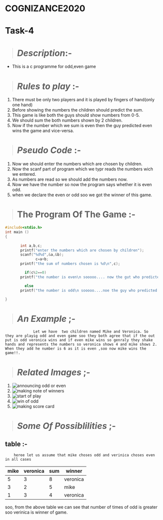 # COGNIZANCE2020

# **Task-4**

># _Description_:-
* This is a c programme for odd,even game
  
># _Rules to play_ :-
1. There must be only two players and it is played by fingers of hand(only one hand)
2. Before showing the numbers the children should predict the sum.
3. This game is like both the guys should show numbers from 0-5.
4. We should sum the both numbers shown by 2 children.
5. Now if the number which we sum is even then the guy predicted even wins the game and vice-versa.

># _Pseudo Code_ :-
1. Now we should enter the numbers which are chosen by children.
2. Now the scanf part of program which we typr reads the numbers wich we entered.
3. As numbers are read so we should add the numbers now.
4. Now we have the number so now the program says whether it is even odd.
5. when we declare the even or odd soo we got the winner of this game.
   
># The Program Of The Game :-
 
```c 
#include<stdio.h>
int main ()
{
       
       int a,b,c;
       printf("enter the numbers which are chosen by children");
       scanf("%d%d",&a,&b);
              c=a+b;
       printf("the sum of numbers chosen is %d\n",c);

         if(c%2==0)
       printf("the number is even\n sooooo.... now the gut who predicted the sum  as even wins the game");

         else
       printf("the number is odd\n sooooo....noe the guy who predicted the sum to be odd wins the game");

}
```
># _An Example_ ;-
                 Let we have  two children named Mike and Veronica. So they are playig odd and even game soo they both agree that if the out put is odd veronica wins and if even mike wins so genraly they shake hands and represents the numbers so veronica shows 4 and mike shows 2. When they add he number is 6 as it is even ,soo now mike wins the game!!.  

># _Related Images_ ;-

1. ![announcing odd or even ](https://www.wikihow.com/images/thumb/0/02/Play-Odds-and-Evens-Step-1.jpg/aid11839773-v4-728px-Play-Odds-and-Evens-Step-1.jpg)
2. ![making note of winners](https://www.wikihow.com/images/thumb/8/8e/Play-Odds-and-Evens-Step-2.jpg/aid11839773-v4-728px-Play-Odds-and-Evens-Step-2.jpg.webp)
3. ![start of play](https://www.wikihow.com/images/thumb/e/e0/Play-Odds-and-Evens-Step-3.jpg/aid11839773-v4-728px-Play-Odds-and-Evens-Step-3.jpg.webp)
4. ![win of odd](https://www.wikihow.com/images/thumb/6/60/Play-Odds-and-Evens-Step-4.jpg/aid11839773-v4-728px-Play-Odds-and-Evens-Step-4.jpg.webp)
5. ![making score card](https://www.wikihow.com/images/thumb/7/7f/Play-Odds-and-Evens-Step-8.jpg/aid11839773-v4-728px-Play-Odds-and-Evens-Step-8.jpg.webp)

># _Some Of Possiblilities_ ;-
  ## table :-
        heree let us assume that mike choses odd and verinica choses even in all cases
  |mike   |veronica   | sum   | winner   |
  |-------|-----------|-------|----------|
  |5      |3          |8      |veronica  |
  |3      |2          |5      |mike      |
  |1      | 3         |4      |veronica  |
   
   soo, from the above table we can see that number of times of odd is greater soo verinica is winner of game.




   





                    
